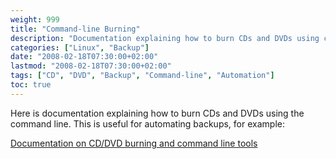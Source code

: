 ```yaml
---
weight: 999
title: "Command-line Burning"
description: "Documentation explaining how to burn CDs and DVDs using command line tools, useful for automating backups."
categories: ["Linux", "Backup"]
date: "2008-02-18T07:30:00+02:00"
lastmod: "2008-02-18T07:30:00+02:00"
tags: ["CD", "DVD", "Backup", "Command-line", "Automation"]
toc: true
---
```


Here is documentation explaining how to burn CDs and DVDs using the command line. This is useful for automating backups, for example:

[Documentation on CD/DVD burning and command line tools](/pdf/gravure_de_cd_dvd_et_commandes_en_ligne.pdf)
